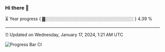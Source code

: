 ### Hi there 👋

⏳ Year progress { ▓░░░░░░░░░░░░░░░░░░░░░░░░░░░░░ } 4.39 %

---

⏰ Updated on Wednesday, January 17, 2024, 1:21 AM UTC

![Progress Bar CI](https://github.com/arthurbuhl/arthurbuhl/workflows/Progress%20Bar%20CI/badge.svg)
